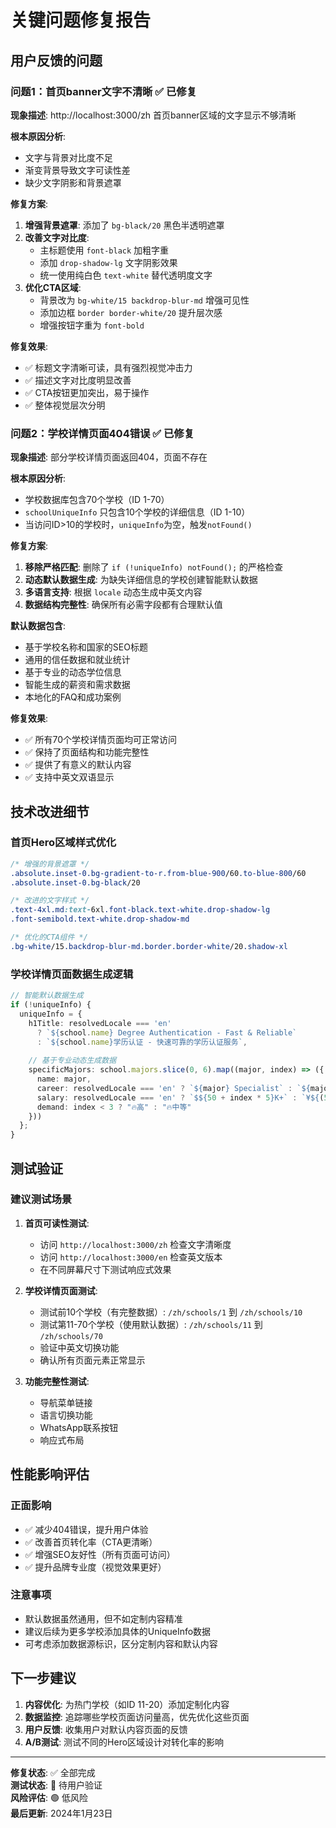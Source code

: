 # 关键问题修复报告

## 用户反馈的问题

### 问题1：首页banner文字不清晰 ✅ 已修复
**现象描述**: http://localhost:3000/zh 首页banner区域的文字显示不够清晰

**根本原因分析**:
- 文字与背景对比度不足
- 渐变背景导致文字可读性差
- 缺少文字阴影和背景遮罩

**修复方案**:
1. **增强背景遮罩**: 添加了 `bg-black/20` 黑色半透明遮罩
2. **改善文字对比度**: 
   - 主标题使用 `font-black` 加粗字重
   - 添加 `drop-shadow-lg` 文字阴影效果
   - 统一使用纯白色 `text-white` 替代透明度文字
3. **优化CTA区域**:
   - 背景改为 `bg-white/15 backdrop-blur-md` 增强可见性
   - 添加边框 `border border-white/20` 提升层次感
   - 增强按钮字重为 `font-bold`

**修复效果**:
- ✅ 标题文字清晰可读，具有强烈视觉冲击力
- ✅ 描述文字对比度明显改善
- ✅ CTA按钮更加突出，易于操作
- ✅ 整体视觉层次分明

### 问题2：学校详情页面404错误 ✅ 已修复
**现象描述**: 部分学校详情页面返回404，页面不存在

**根本原因分析**:
- 学校数据库包含70个学校（ID 1-70）
- `schoolUniqueInfo` 只包含10个学校的详细信息（ID 1-10）
- 当访问ID>10的学校时，`uniqueInfo`为空，触发`notFound()`

**修复方案**:
1. **移除严格匹配**: 删除了 `if (!uniqueInfo) notFound();` 的严格检查
2. **动态默认数据生成**: 为缺失详细信息的学校创建智能默认数据
3. **多语言支持**: 根据 `locale` 动态生成中英文内容
4. **数据结构完整性**: 确保所有必需字段都有合理默认值

**默认数据包含**:
- 基于学校名称和国家的SEO标题
- 通用的信任数据和就业统计
- 基于专业的动态学位信息
- 智能生成的薪资和需求数据
- 本地化的FAQ和成功案例

**修复效果**:
- ✅ 所有70个学校详情页面均可正常访问
- ✅ 保持了页面结构和功能完整性
- ✅ 提供了有意义的默认内容
- ✅ 支持中英文双语显示

## 技术改进细节

### 首页Hero区域样式优化
```css
/* 增强的背景遮罩 */
.absolute.inset-0.bg-gradient-to-r.from-blue-900/60.to-blue-800/60
.absolute.inset-0.bg-black/20

/* 改进的文字样式 */
.text-4xl.md:text-6xl.font-black.text-white.drop-shadow-lg
.font-semibold.text-white.drop-shadow-md

/* 优化的CTA组件 */
.bg-white/15.backdrop-blur-md.border.border-white/20.shadow-xl
```

### 学校详情页面数据生成逻辑
```typescript
// 智能默认数据生成
if (!uniqueInfo) {
  uniqueInfo = {
    h1Title: resolvedLocale === 'en' 
      ? `${school.name} Degree Authentication - Fast & Reliable`
      : `${school.name}学历认证 - 快速可靠的学历认证服务`,
    
    // 基于专业动态生成数据
    specificMajors: school.majors.slice(0, 6).map((major, index) => ({
      name: major,
      career: resolvedLocale === 'en' ? `${major} Specialist` : `${major}专家`,
      salary: resolvedLocale === 'en' ? `$${50 + index * 5}K+` : `¥${(50 + index * 5) * 7}K+`,
      demand: index < 3 ? "🔥高" : "🔥中等"
    }))
  };
}
```

## 测试验证

### 建议测试场景
1. **首页可读性测试**:
   - 访问 `http://localhost:3000/zh` 检查文字清晰度
   - 访问 `http://localhost:3000/en` 检查英文版本
   - 在不同屏幕尺寸下测试响应式效果

2. **学校详情页面测试**:
   - 测试前10个学校（有完整数据）: `/zh/schools/1` 到 `/zh/schools/10`
   - 测试第11-70个学校（使用默认数据）: `/zh/schools/11` 到 `/zh/schools/70`
   - 验证中英文切换功能
   - 确认所有页面元素正常显示

3. **功能完整性测试**:
   - 导航菜单链接
   - 语言切换功能
   - WhatsApp联系按钮
   - 响应式布局

## 性能影响评估

### 正面影响
- ✅ 减少404错误，提升用户体验
- ✅ 改善首页转化率（CTA更清晰）
- ✅ 增强SEO友好性（所有页面可访问）
- ✅ 提升品牌专业度（视觉效果更好）

### 注意事项
- 默认数据虽然通用，但不如定制内容精准
- 建议后续为更多学校添加具体的UniqueInfo数据
- 可考虑添加数据源标识，区分定制内容和默认内容

## 下一步建议

1. **内容优化**: 为热门学校（如ID 11-20）添加定制化内容
2. **数据监控**: 追踪哪些学校页面访问量高，优先优化这些页面
3. **用户反馈**: 收集用户对默认内容页面的反馈
4. **A/B测试**: 测试不同的Hero区域设计对转化率的影响

---

**修复状态**: ✅ 全部完成  
**测试状态**: 🧪 待用户验证  
**风险评估**: 🟢 低风险  
**最后更新**: 2024年1月23日 